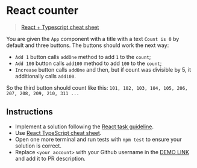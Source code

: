 # React counter

> [React + Typescript cheat sheet](https://mate-academy.github.io/fe-program/js/extra/react-typescript)

You are given the `App` component with a title with a text `Count is 0` by default and three buttons.
The buttons should work the next way:

- `Add 1` button calls `addOne` method to add `1` to the `count`;
- `Add 100` button calls `add100` method to add `100` to the `count`;
- `Increase` button calls `addOne` and then, but if count was divisible by 5, it additionally calls `add100`.

So the third button should count like this:
`101, 102, 103, 104, 105, 206, 207, 208, 209, 210, 311 ...`

## Instructions
- Implement a solution following the [React task guideline](https://github.com/mate-academy/react_task-guideline#react-tasks-guideline).
- Use [React TypeScript cheat sheet](https://mate-academy.github.io/fe-program/js/extra/react-typescript).
- Open one more terminal and run tests with `npm test` to ensure your solution is correct.
- Replace `<your_account>` with your Github username in the [DEMO LINK](https://vitalii-heiko.github.io/react_counter/) and add it to PR description.
